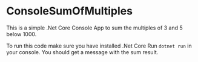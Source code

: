 # ConsoleSumOfMultiples
This is a simple .Net Core Console App to sum the multiples of 3 and 5 below 1000.

To run this code make sure you have installed .Net Core
Run `dotnet run` in your console. You should get a message with the sum result.
